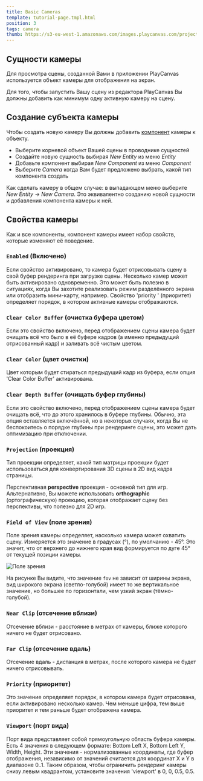```yaml
---
title: Basic Cameras
template: tutorial-page.tmpl.html
position: 3
tags: camera
thumb: https://s3-eu-west-1.amazonaws.com/images.playcanvas.com/projects/12/405821/V89N1G-image-75.jpg
---
```


## Сущности камеры

Для просмотра сцены, созданной Вами в приложении PlayCanvas используется объект камеры для отображения на экран.

Для того, чтобы запустить Вашу сцену из редактора PlayCanvas Вы должны добавить как минимум одну активную камеру на сцену.

## Создание субъекта камеры

Чтобы создать новую камеру Вы должны добавить [компонент][1] камеры к объекту.

* Выберите корневой объект Вашей сцены в проводнике сущностей
* Создайте новую сущность выбирая *New Entity* из меню *Entity*
* Добавьте компонент выбирая  *New Component* из меню *Component*
* Выберите *Camera* когда Вам будет предложено выбрать, какой тип компонента создать

Как сделать камеру в общем случае: в выпадающем меню выберите *New Entity* -> *New Camera*.
Это эквивалентно созданию новой сущности и добавления компонента камеры к ней.

## Свойства камеры

Как и все компоненты, компонент камеры имеет набор свойств, которые изменяют её поведение.

### `Enabled` (Включено)

Если свойство активировано, то камера будет отрисовывать сцену в свой буфер рендеринга при загрузке сцены. Несколько камер может быть активировано одновременно. Это может быть полезно в ситуациях, когда Вы захотите реализовать режим разделённого экрана или отобразить мини-карту, например. Свойство 'priority ' (приоритет) определяет порядок, в котором активные камеры отображаются.

### `Clear Color Buffer` (очистка буфера цветом)

Если это свойство включено, перед отображением сцены камера будет очищать всё что было в её буфере кадров (а именно предыдущий отрисованный кадр) и заливать всё чистым цветом.

### `Clear Color` (цвет очистки)

Цвет которым будет стираться предыдущий кадр из буфера, если опция 'Clear Color Buffer' активирована.

### `Clear Depth Buffer` (очищать буфер глубины)

Если это свойство включено, перед отображением сцены камера будет очищать всё, что до этого хранилось в буфере глубины. Обычно, эта опция оставляется включённой, но в некоторых случаях, когда Вы не беспокоитесь о порядке глубины при рендеринге сцены, это может дать оптимизацию при отключении. 

### `Projection` (проекция)

Тип проекции определяет, какой тип матрицы проекции будет использоваться для конвертирования 3D сцены в 2D вид кадра страницы.

Перспективная  **perspective** проекция - основной тип для игр. Альтернативно, Вы можете использовать **orthographic** (ортографическую) проекцию, которая отображает сцену без перспективы, что полезно для 2D игр.

### `Field of View` (поле зрения)

Поле зрения камеры определяет, насколько камера может охватить сцену. Измеряется это значение в градусах (&deg;), по умолчанию - 45&deg;. Это значит, что от верхнего до нижнего края вид формируется по дуге 45&deg; от текущей позиции камеры.

![Поле зрения][2]

На рисунке Вы видите, что значение `fov` не зависит от ширины экрана, вид широкого экрана (светло-голубой) имеет то же вертикальное значение, но большее по горизонтали, чем узкий экран (тёмно-голубой).

### `Near Clip` (отсечение вблизи)

Отсечение вблизи - расстояние в метрах от камеры, ближе которого ничего не будет отрисовано.

### `Far Clip` (отсечение вдаль)

Отсечение вдаль - дистанция в метрах, после которого камера не будет ничего отрисовывать.

### `Priority` (приоритет)

Это значение определяет порядок, в котором камера будет отрисована, если активировано несколько камер. Чем меньше цифра, тем выше приоритет и тем раньше будет отображена камера.

### `Viewport` (порт вида)

Порт вида представляет собой прямоугольную область буфера камеры. Есть 4 значения в следующем формате: Bottom Left X, Bottom Left Y, Width, Height. Эти значения - нормализованные координаты, где буфер отображения, независимо от значений считается для координат X и Y в диапазоне 0..1. Таким образом, чтобы ограничить рендеринг камеры снизу левым квадрантом, установите значения 'viewport' в 0, 0, 0.5, 0.5.

[1]: /user-manual/glossary#component
[2]: /images/platform/field_of_view.png

